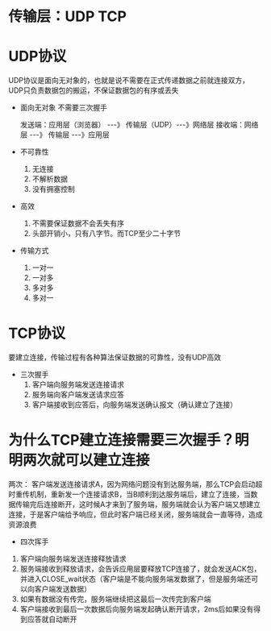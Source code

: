 # 传输层：UDP TCP

# UDP协议
UDP协议是面向无对象的，也就是说不需要在正式传递数据之前就连接双方，UDP只负责数据包的搬运，不保证数据包的有序或丢失

  - 面向无对象
    不需要三次握手

    发送端：应用层（浏览器） ---》 传输层（UDP）---》网络层
    接收端：网络层 ---》 传输层 ---》应用层

  - 不可靠性
    1. 无连接
    2. 不解析数据
    3. 没有拥塞控制

  - 高效
    1. 不需要保证数据不会丢失有序
    2. 头部开销小，只有八字节。而TCP至少二十字节

  - 传输方式
    1. 一对一
    2. 一对多
    3. 多对多
    4. 多对一

# TCP协议
  要建立连接，传输过程有各种算法保证数据的可靠性，没有UDP高效

  - 三次握手
    1. 客户端向服务端发送连接请求
    2. 服务端向客户端发送请求应答
    3. 客户端接收到应答后，向服务端发送确认报文（确认建立了连接）

# 为什么TCP建立连接需要三次握手？明明两次就可以建立连接
 两次：
 客户端发送连接请求A，因为网络问题没有到达服务端，那么TCP会启动超时重传机制，重新发一个连接请求B，当B顺利到达服务端后，建立了连接，当数据传输完后连接断开，这时候A才来到了服务端，服务端就会认为客户端又想建立连接，于是客户端给予响应，但此时客户端已经关闭，服务端就会一直等待，造成资源浪费

 - 四次挥手
  1. 客户端向服务端发送连接释放请求
  2. 服务端接收到释放请求，会告诉应用层要释放TCP连接了，就会发送ACK包，并进入CLOSE_wait状态（客户端是不能向服务端发数据了，但是服务端还可以向客户端发送数据）
  3. 如果有数据没有传完，服务端继续把这最后一次传完到客户端
  4. 客户端接收到最后一次数据后向服务端发起确认断开请求，2ms后如果没有得到应答就自动断开
